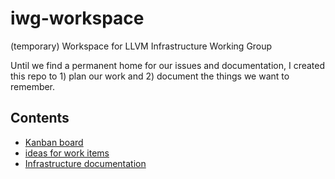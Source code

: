 # iwg-workspace

(temporary) Workspace for LLVM Infrastructure Working Group

Until we find a permanent home for our issues and documentation, I created this
repo to 1) plan our work and 2) document the things we want to remember.

## Contents

* [Kanban board](https://github.com/ChristianKuehnel/iwg-workspace/projects/1)
* [ideas for work items](https://github.com/ChristianKuehnel/iwg-workspace/blob/main/collection_of_work_items.md)
* [Infrastructure documentation](infrastructure_documentation.md)
